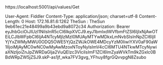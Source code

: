 ﻿https://localhost:5001/api/values/Get
 
User-Agent: Fiddler
Content-Type: application/json; charset=utf-8
Content-Length: 0
Host: 172.16.81.6:1262
TheSun : TheSun 9eb61ec21e48499a9b43ebd9a8072c34
Authorization: Bearer eyJhbGciOiJIUzI1NiIsInR5cCI6IkpXVCJ9.eyJ1bmlxdWVfbmFtZSI6IjIxNjAwOTEiLCJlbWFpbCI6IjA4NTcyMjIzMzI0MUAyMTYwMDkxLmNvbSIsInNpZCI6IjllYjYxZWMyMWU0ODQ5OWE5YjQzZWJkOWE4MDcyYzM0IiwiYXV0aF90aW1lIjoiMjAyMC0wNC0wMyAwMzoxNToyNyIsImV4cCI6MTU4NTkwMTcyNywiaXNzIjoiZnJpZWRDaGlja2VuQElzc3VlciIsImF1ZCI6ImZyaWVkTm9kZGxlc0BBdWRpZW5jZSJ9.skP-as1jf_wka7FV3gvg_YFhuy8fgrGQvvpgN8Zsubo
 
